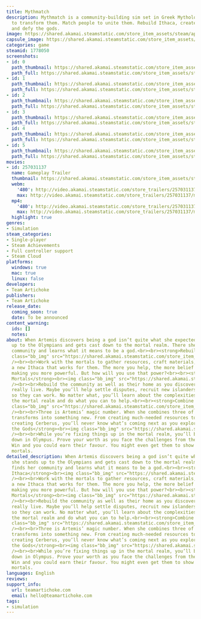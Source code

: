 ```yaml
---
title: Mythmatch
description: Mythmatch is a community-building sim set in Greek Mythology. Match items
  to transform them. Match people to unite them. Rebuild Ithaca, create cute creatures,
  and defy the gods.
image: https://shared.akamai.steamstatic.com/store_item_assets/steam/apps/1778050/header.jpg?t=1729437366
capsule_image: https://shared.akamai.steamstatic.com/store_item_assets/steam/apps/1778050/capsule_231x87.jpg?t=1729437366
categories: game
steamid: 1778050
screenshots:
- id: 0
  path_thumbnail: https://shared.akamai.steamstatic.com/store_item_assets/steam/apps/1778050/ss_9fea5155faf50101922380cb9160e9cc924db900.600x338.jpg?t=1729437366
  path_full: https://shared.akamai.steamstatic.com/store_item_assets/steam/apps/1778050/ss_9fea5155faf50101922380cb9160e9cc924db900.1920x1080.jpg?t=1729437366
- id: 1
  path_thumbnail: https://shared.akamai.steamstatic.com/store_item_assets/steam/apps/1778050/ss_237d82626e950965ec40001821b6d606e4dadab1.600x338.jpg?t=1729437366
  path_full: https://shared.akamai.steamstatic.com/store_item_assets/steam/apps/1778050/ss_237d82626e950965ec40001821b6d606e4dadab1.1920x1080.jpg?t=1729437366
- id: 2
  path_thumbnail: https://shared.akamai.steamstatic.com/store_item_assets/steam/apps/1778050/ss_d20d63761951fb4062d072946962b5705c5521d7.600x338.jpg?t=1729437366
  path_full: https://shared.akamai.steamstatic.com/store_item_assets/steam/apps/1778050/ss_d20d63761951fb4062d072946962b5705c5521d7.1920x1080.jpg?t=1729437366
- id: 3
  path_thumbnail: https://shared.akamai.steamstatic.com/store_item_assets/steam/apps/1778050/ss_056d4c7a2b6a4dbc34607ab1bb919afb85c777f1.600x338.jpg?t=1729437366
  path_full: https://shared.akamai.steamstatic.com/store_item_assets/steam/apps/1778050/ss_056d4c7a2b6a4dbc34607ab1bb919afb85c777f1.1920x1080.jpg?t=1729437366
- id: 4
  path_thumbnail: https://shared.akamai.steamstatic.com/store_item_assets/steam/apps/1778050/ss_09f6cefe7ea6e6ea57956acaf6df4e62683a968d.600x338.jpg?t=1729437366
  path_full: https://shared.akamai.steamstatic.com/store_item_assets/steam/apps/1778050/ss_09f6cefe7ea6e6ea57956acaf6df4e62683a968d.1920x1080.jpg?t=1729437366
- id: 5
  path_thumbnail: https://shared.akamai.steamstatic.com/store_item_assets/steam/apps/1778050/ss_b0e86fa67fadb27d5e3eeb66b4996dc0518dc13a.600x338.jpg?t=1729437366
  path_full: https://shared.akamai.steamstatic.com/store_item_assets/steam/apps/1778050/ss_b0e86fa67fadb27d5e3eeb66b4996dc0518dc13a.1920x1080.jpg?t=1729437366
movies:
- id: 257031137
  name: Gameplay Trailer
  thumbnail: https://shared.akamai.steamstatic.com/store_item_assets/steam/apps/257031137/movie.293x165.jpg?t=1718353175
  webm:
    '480': http://video.akamai.steamstatic.com/store_trailers/257031137/movie480_vp9.webm?t=1718353175
    max: http://video.akamai.steamstatic.com/store_trailers/257031137/movie_max_vp9.webm?t=1718353175
  mp4:
    '480': http://video.akamai.steamstatic.com/store_trailers/257031137/movie480.mp4?t=1718353175
    max: http://video.akamai.steamstatic.com/store_trailers/257031137/movie_max.mp4?t=1718353175
  highlight: true
genres:
- Simulation
steam_categories:
- Single-player
- Steam Achievements
- Full controller support
- Steam Cloud
platforms:
  windows: true
  mac: true
  linux: false
developers:
- Team Artichoke
publishers:
- Team Artichoke
release_date:
  coming_soon: true
  date: To be announced
content_warning:
  ids: []
  notes:
about: When Artemis discovers being a god isn’t quite what she expected, she stands
  up to the Olympians and gets cast down to the mortal realm. There she finds her
  community and learns what it means to be a god.<br><br><strong>Rebuild Ithaca</strong><br><img
  class="bb_img" src="https://shared.akamai.steamstatic.com/store_item_assets/steam/apps/1778050/extras/BuildingUpgrade.gif?t=1729437366"
  /><br><br>Work with the mortals to gather resources, craft materials, and build
  a new Ithaca that works for them. The more you help, the more belief you’ll earn
  making you more powerful. But how will you use that power?<br><br><strong>Meet the
  Mortals</strong><br><img class="bb_img" src="https://shared.akamai.steamstatic.com/store_item_assets/steam/apps/1778050/extras/Babysitting.gif?t=1729437366"
  /><br><br>Rebuild the community as well as their home as you discover how the mortals
  really live. Maybe you’ll help settle disputes, recruit new islanders, or even babysit
  so they can work. No matter what, you’ll learn about the complexities of life in
  the mortal realm and do what you can to help.<br><br><strong>Combine and Create</strong><br><img
  class="bb_img" src="https://shared.akamai.steamstatic.com/store_item_assets/steam/apps/1778050/extras/Demeter.gif?t=1729437366"
  /><br><br>Three is Artemis’ magic number. When she combines three of anything it
  transforms into something new. From creating much-needed resources to accidentally
  creating Cerberus, you’ll never know what’s coming next as you explore your power.<br><br><strong>Challenge
  the Gods</strong><br><img class="bb_img" src="https://shared.akamai.steamstatic.com/store_item_assets/steam/apps/1778050/extras/Dialog.gif?t=1729437366"
  /><br><br>While you’re fixing things up in the mortal realm, you’ll be tearing things
  down in Olympus. Prove your worth as you face the challenges from the Olympic gods.
  Win and you could earn their favour. You might even get them to show grace to the
  mortals.
detailed_description: When Artemis discovers being a god isn’t quite what she expected,
  she stands up to the Olympians and gets cast down to the mortal realm. There she
  finds her community and learns what it means to be a god.<br><br><strong>Rebuild
  Ithaca</strong><br><img class="bb_img" src="https://shared.akamai.steamstatic.com/store_item_assets/steam/apps/1778050/extras/BuildingUpgrade.gif?t=1729437366"
  /><br><br>Work with the mortals to gather resources, craft materials, and build
  a new Ithaca that works for them. The more you help, the more belief you’ll earn
  making you more powerful. But how will you use that power?<br><br><strong>Meet the
  Mortals</strong><br><img class="bb_img" src="https://shared.akamai.steamstatic.com/store_item_assets/steam/apps/1778050/extras/Babysitting.gif?t=1729437366"
  /><br><br>Rebuild the community as well as their home as you discover how the mortals
  really live. Maybe you’ll help settle disputes, recruit new islanders, or even babysit
  so they can work. No matter what, you’ll learn about the complexities of life in
  the mortal realm and do what you can to help.<br><br><strong>Combine and Create</strong><br><img
  class="bb_img" src="https://shared.akamai.steamstatic.com/store_item_assets/steam/apps/1778050/extras/Demeter.gif?t=1729437366"
  /><br><br>Three is Artemis’ magic number. When she combines three of anything it
  transforms into something new. From creating much-needed resources to accidentally
  creating Cerberus, you’ll never know what’s coming next as you explore your power.<br><br><strong>Challenge
  the Gods</strong><br><img class="bb_img" src="https://shared.akamai.steamstatic.com/store_item_assets/steam/apps/1778050/extras/Dialog.gif?t=1729437366"
  /><br><br>While you’re fixing things up in the mortal realm, you’ll be tearing things
  down in Olympus. Prove your worth as you face the challenges from the Olympic gods.
  Win and you could earn their favour. You might even get them to show grace to the
  mortals.
languages: English
reviews:
support_info:
  url: teamartichoke.com
  email: hello@teamartichoke.com
tags:
- simulation
---
```


